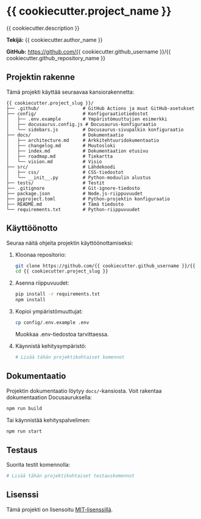 # {{ cookiecutter.project_name }}

{{ cookiecutter.description }}

**Tekijä:** {{ cookiecutter.author_name }}

**GitHub:** https://github.com/{{ cookiecutter.github_username }}/{{ cookiecutter.github_repository_name }}

## Projektin rakenne

Tämä projekti käyttää seuraavaa kansiorakennetta:

```
{{ cookiecutter.project_slug }}/
├── .github/                # GitHub Actions ja muut GitHub-asetukset
├── config/                 # Konfiguraatiotiedostot
│   ├── .env.example        # Ympäristömuuttujien esimerkki
│   ├── docusaurus.config.js # Docusaurus-konfiguraatio
│   └── sidebars.js         # Docusaurus-sivupalkin konfiguraatio
├── docs/                   # Dokumentaatio
│   ├── architecture.md     # Arkkitehtuuridokumentaatio
│   ├── changelog.md        # Muutosloki
│   ├── index.md            # Dokumentaation etusivu
│   ├── roadmap.md          # Tiekartta
│   └── vision.md           # Visio
├── src/                    # Lähdekoodi
│   ├── css/                # CSS-tiedostot
│   └── __init__.py         # Python-moduulin alustus
├── tests/                  # Testit
├── .gitignore              # Git-ignore-tiedosto
├── package.json            # Node.js-riippuvuudet
├── pyproject.toml          # Python-projektin konfiguraatio
├── README.md               # Tämä tiedosto
└── requirements.txt        # Python-riippuvuudet
```

## Käyttöönotto

Seuraa näitä ohjeita projektin käyttöönottamiseksi:

1. Kloonaa repositorio:
   ```bash
   git clone https://github.com/{{ cookiecutter.github_username }}/{{ cookiecutter.github_repository_name }}.git
   cd {{ cookiecutter.project_slug }}
   ```

2. Asenna riippuvuudet:
   ```bash
   pip install -r requirements.txt
   npm install
   ```

3. Kopioi ympäristömuuttujat:
   ```bash
   cp config/.env.example .env
   ```
   Muokkaa .env-tiedostoa tarvittaessa.

4. Käynnistä kehitysympäristö:
   ```bash
   # Lisää tähän projektikohtaiset komennot
   ```

## Dokumentaatio

Projektin dokumentaatio löytyy `docs/`-kansiosta. Voit rakentaa dokumentaation Docusauruksella:

```bash
npm run build
```

Tai käynnistää kehityspalvelimen:

```bash
npm run start
```

## Testaus

Suorita testit komennolla:

```bash
# Lisää tähän projektikohtaiset testauskomennot
```

## Lisenssi

Tämä projekti on lisensoitu [MIT-lisenssillä](LICENSE).
